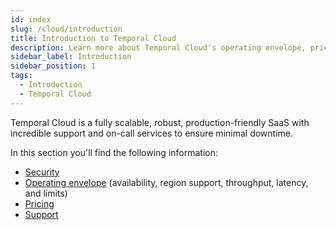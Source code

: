 ```yaml
---
id: index
slug: /cloud/introduction
title: Introduction to Temporal Cloud
description: Learn more about Temporal Cloud's operating envelope, pricing, and support.
sidebar_label: Introduction
sidebar_position: 1
tags:
  - Introduction
  - Temporal Cloud
---
```


Temporal Cloud is a fully scalable, robust, production-friendly SaaS with incredible support and on-call services to ensure minimal downtime.

In this section you'll find the following information:

- [Security](/cloud/security)
- [Operating envelope](/cloud/operating-envelope) (availability, region support, throughput, latency, and limits)
- [Pricing](/cloud/pricing)
- [Support](/cloud/support)
